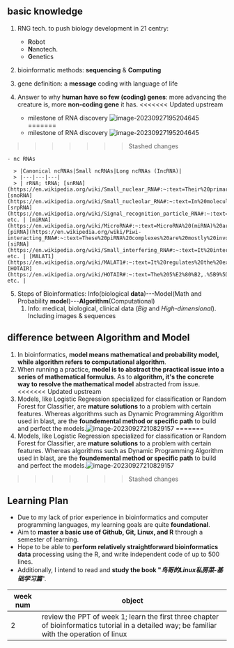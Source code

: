 ## basic knowledge
1. RNG tech. to push biology development in 21 centry:
    - **R**obot
    - **N**anotech.
    - **G**enetics
    
2. bioinformatic methods: **sequencing** & **Computing**

3. gene definition: a **message** coding with language of life

4. Answer to why **human have so few (coding) genes**: more advancing the creature is, more **non-coding gene** it has.
<<<<<<< Updated upstream
    - milestone of RNA discovery ![image-20230927195204645](https://github.com/Stefan-s-wang/Repo-for-Stefan-Wang/blob/main/Pictures/image-20230927195204645.png?raw=true)
=======
    - milestone of RNA discovery ![image-20230927195204645](https://raw.githubusercontent.com/Stefan-s-wang/Repo-for-Stefan-Wang/main/Pictures/image-20230927195204645.png?token=GHSAT0AAAAAACIC7E6YFSXPQUYUIYJBQYM4ZIUJP4A)
>>>>>>> Stashed changes
    
    - nc RNAs
    
      > |Canonical ncRNAs|Small ncRNAs|Long ncRNAs (IncRNA)|
      > |---|---|---|
      > | rRNA; tRNA; [snRNA](https://en.wikipedia.org/wiki/Small_nuclear_RNA#:~:text=Their%20primary%20function%20is%20in%20the%20processing%20of%20pre%2Dmessenger%20RNA%20(hnRNA)%20in%20the%20nucleus.%20They%20have%20also%20been%20shown%20to%20aid%20in%20the%20regulation%20of%20transcription%20factors%20(7SK%20RNA)%20or%20RNA%20polymerase%20II%20(B2%20RNA)%2C%20and%20maintaining%20the%20telomeres.); [snoRNA](https://en.wikipedia.org/wiki/Small_nucleolar_RNA#:~:text=In%20molecular%20biology%2C%20small%20nucleolar%20RNAs%20(snoRNAs)%20are%20a%20class%20of%20small%20RNA%20molecules%20that%20primarily%20guide%20chemical%20modifications%20of%20other%20RNAs%2C%20mainly%20ribosomal%20RNAs%2C%20transfer%20RNAs%20and%20small%20nuclear%20RNAs.); [srpRNA](https://en.wikipedia.org/wiki/Signal_recognition_particle_RNA#:~:text=The%20signal%20recognition%20particle%20RNA%2C%20(also%20known%20as%207SL%2C%206S%2C%20ffs%2C%20or%204.5S%20RNA)%20is%20part%20of%20the%20signal%20recognition%20particle%20(SRP)%20ribonucleoprotein%20complex) etc. | [miRNA](https://en.wikipedia.org/wiki/MicroRNA#:~:text=MicroRNA%20(miRNA)%20are,of%20mRNA%20into%20proteins.); [piRNA](https://en.wikipedia.org/wiki/Piwi-interacting_RNA#:~:text=These%20piRNA%20complexes%20are%20mostly%20involved%20in%20the%20epigenetic%20and%20post%2Dtranscriptional%20silencing%20of%20transposable%20elements%20and%20other%20spurious%20or%20repeat%2Dderived%20transcripts%2C%20but%20can%20also%20be%20involved%20in%20the%20regulation%20of%20other%20genetic%20elements%20in%20germ%20line%20cells.); [siRNA](https://en.wikipedia.org/wiki/Small_interfering_RNA#:~:text=It%20interferes%20with%20the%20expression%20of%20specific%20genes%20with%20complementary%20nucleotide%20sequences%20by%20degrading%20mRNA%20after%20transcription%2C%20preventing%20translation.) etc. | [MALAT1](https://en.wikipedia.org/wiki/MALAT1#:~:text=It%20regulates%20the%20expression%20of%20metastasis%2Dassociated%20genes.%5B6%5D%20It%20also%20positively%20regulates%20cell%20motility%20via%20the%20transcriptional%20and/or%20post%2Dtranscriptional%20regulation%20of%20motility%2Drelated%20genes.); [HOTAIR](https://en.wikipedia.org/wiki/HOTAIR#:~:text=The%205%E2%80%B2,.%5B9%5D) etc. |

5. Steps of Bioinformatics: Info(biological **data**)---Model(Math and Probability **model**)---**Algorithm**(Computational)
   1. Info: medical, biological, clinical data (*Big* and *High-dimensional*). Including images & sequences

## difference between Algorithm and Model
1. In bioinformatics, **model means mathematical and probability model, while algorithm refers to computational algorithm**. 
2. When running a practice, **model is to abstract the practical issue into a series of mathematical formulus**. As to **algorithm, it's the concrete way to resolve the mathematical model** abstracted from issue.
<<<<<<< Updated upstream
3. Models, like Logistic Regression specialized for classification or Random Forest for Classifier, are **mature solutions** to  a problem with certain features. Whereas algorithms such as  Dynamic Programming Algorithm used in blast, are the **foundemental method or specific path** to build and  perfect the models.![image-20230927210829157](https://github.com/Stefan-s-wang/Repo-for-Stefan-Wang/blob/main/Pictures/image-20230927210829157.png?raw=true)
=======
3. Models, like Logistic Regression specialized for classification or Random Forest for Classifier, are **mature solutions** to  a problem with certain features. Whereas algorithms such as  Dynamic Programming Algorithm used in blast, are the **foundemental method or specific path** to build and  perfect the models.![image-20230927210829157](https://raw.githubusercontent.com/Stefan-s-wang/Repo-for-Stefan-Wang/main/Pictures/image-20230927210829157.png?token=GHSAT0AAAAAACIC7E6ZJSM5X4GE4IATTXQ4ZIUJSRQ)
>>>>>>> Stashed changes

## Learning Plan

- Due to my lack of prior experience in bioinformatics and computer programming languages, my learning goals are quite **foundational**.
- Aim to **master a basic use of Github, Git, Linux, and R** through a semester of learning. 
- Hope to be able to **perform relatively straightforward bioinformatics data** processing using the R, and write independent code of up to 500 lines. 
- Additionally, I intend to read and **study the book "*鸟哥的Linux私房菜-基础学习篇***".

|week num|object|
|---|-----------|
|2|review the PPT of week 1; learn the first three chapter of bioinformatics tutorial in a detailed way; be familiar with the operation of linux|


